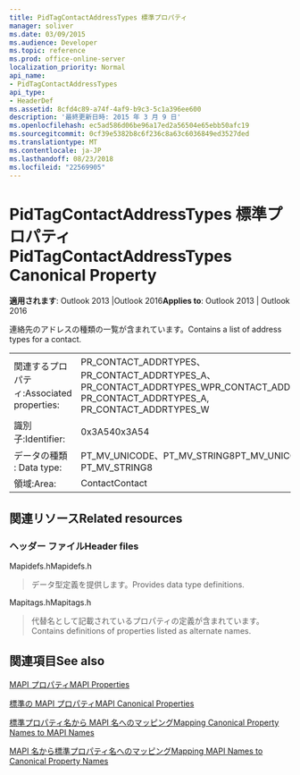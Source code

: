 ```yaml
---
title: PidTagContactAddressTypes 標準プロパティ
manager: soliver
ms.date: 03/09/2015
ms.audience: Developer
ms.topic: reference
ms.prod: office-online-server
localization_priority: Normal
api_name:
- PidTagContactAddressTypes
api_type:
- HeaderDef
ms.assetid: 8cfd4c89-a74f-4af9-b9c3-5c1a396ee600
description: '最終更新日時: 2015 年 3 月 9 日'
ms.openlocfilehash: ec5ad586d06be96a17ed2a56504e65ebb50afc19
ms.sourcegitcommit: 0cf39e5382b8c6f236c8a63c6036849ed3527ded
ms.translationtype: MT
ms.contentlocale: ja-JP
ms.lasthandoff: 08/23/2018
ms.locfileid: "22569905"
---
```

# <a name="pidtagcontactaddresstypes-canonical-property"></a><span data-ttu-id="315ae-103">PidTagContactAddressTypes 標準プロパティ</span><span class="sxs-lookup"><span data-stu-id="315ae-103">PidTagContactAddressTypes Canonical Property</span></span>

  
  
<span data-ttu-id="315ae-104">**適用されます**: Outlook 2013 |Outlook 2016</span><span class="sxs-lookup"><span data-stu-id="315ae-104">**Applies to**: Outlook 2013 | Outlook 2016</span></span> 
  
<span data-ttu-id="315ae-105">連絡先のアドレスの種類の一覧が含まれています。</span><span class="sxs-lookup"><span data-stu-id="315ae-105">Contains a list of address types for a contact.</span></span>
  
|||
|:-----|:-----|
|<span data-ttu-id="315ae-106">関連するプロパティ:</span><span class="sxs-lookup"><span data-stu-id="315ae-106">Associated properties:</span></span>  <br/> |<span data-ttu-id="315ae-107">PR_CONTACT_ADDRTYPES、PR_CONTACT_ADDRTYPES_A、PR_CONTACT_ADDRTYPES_W</span><span class="sxs-lookup"><span data-stu-id="315ae-107">PR_CONTACT_ADDRTYPES, PR_CONTACT_ADDRTYPES_A, PR_CONTACT_ADDRTYPES_W</span></span>  <br/> |
|<span data-ttu-id="315ae-108">識別子:</span><span class="sxs-lookup"><span data-stu-id="315ae-108">Identifier:</span></span>  <br/> |<span data-ttu-id="315ae-109">0x3A54</span><span class="sxs-lookup"><span data-stu-id="315ae-109">0x3A54</span></span>  <br/> |
|<span data-ttu-id="315ae-110">データの種類 : </span><span class="sxs-lookup"><span data-stu-id="315ae-110">Data type:</span></span>  <br/> |<span data-ttu-id="315ae-111">PT_MV_UNICODE、PT_MV_STRING8</span><span class="sxs-lookup"><span data-stu-id="315ae-111">PT_MV_UNICODE, PT_MV_STRING8</span></span>  <br/> |
|<span data-ttu-id="315ae-112">領域:</span><span class="sxs-lookup"><span data-stu-id="315ae-112">Area:</span></span>  <br/> |<span data-ttu-id="315ae-113">Contact</span><span class="sxs-lookup"><span data-stu-id="315ae-113">Contact</span></span>  <br/> |
   
## <a name="related-resources"></a><span data-ttu-id="315ae-114">関連リソース</span><span class="sxs-lookup"><span data-stu-id="315ae-114">Related resources</span></span>

### <a name="header-files"></a><span data-ttu-id="315ae-115">ヘッダー ファイル</span><span class="sxs-lookup"><span data-stu-id="315ae-115">Header files</span></span>

<span data-ttu-id="315ae-116">Mapidefs.h</span><span class="sxs-lookup"><span data-stu-id="315ae-116">Mapidefs.h</span></span>
  
> <span data-ttu-id="315ae-117">データ型定義を提供します。</span><span class="sxs-lookup"><span data-stu-id="315ae-117">Provides data type definitions.</span></span>
    
<span data-ttu-id="315ae-118">Mapitags.h</span><span class="sxs-lookup"><span data-stu-id="315ae-118">Mapitags.h</span></span>
  
> <span data-ttu-id="315ae-119">代替名として記載されているプロパティの定義が含まれています。</span><span class="sxs-lookup"><span data-stu-id="315ae-119">Contains definitions of properties listed as alternate names.</span></span>
    
## <a name="see-also"></a><span data-ttu-id="315ae-120">関連項目</span><span class="sxs-lookup"><span data-stu-id="315ae-120">See also</span></span>



[<span data-ttu-id="315ae-121">MAPI プロパティ</span><span class="sxs-lookup"><span data-stu-id="315ae-121">MAPI Properties</span></span>](mapi-properties.md)
  
[<span data-ttu-id="315ae-122">標準の MAPI プロパティ</span><span class="sxs-lookup"><span data-stu-id="315ae-122">MAPI Canonical Properties</span></span>](mapi-canonical-properties.md)
  
[<span data-ttu-id="315ae-123">標準プロパティ名から MAPI 名へのマッピング</span><span class="sxs-lookup"><span data-stu-id="315ae-123">Mapping Canonical Property Names to MAPI Names</span></span>](mapping-canonical-property-names-to-mapi-names.md)
  
[<span data-ttu-id="315ae-124">MAPI 名から標準プロパティ名へのマッピング</span><span class="sxs-lookup"><span data-stu-id="315ae-124">Mapping MAPI Names to Canonical Property Names</span></span>](mapping-mapi-names-to-canonical-property-names.md)

